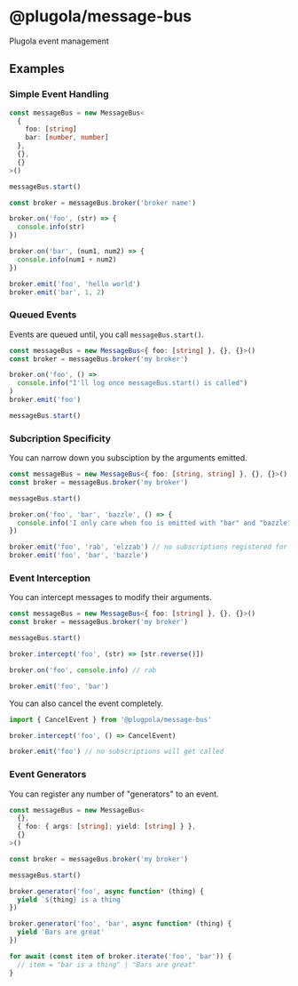 # @plugola/message-bus

Plugola event management

## Examples

### Simple Event Handling

```typescript
const messageBus = new MessageBus<
  {
    foo: [string]
    bar: [number, number]
  },
  {},
  {}
>()

messageBus.start()

const broker = messageBus.broker('broker name')

broker.on('foo', (str) => {
  console.info(str)
})

broker.on('bar', (num1, num2) => {
  console.info(num1 + num2)
})

broker.emit('foo', 'hello world')
broker.emit('bar', 1, 2)
```

### Queued Events

Events are queued until, you call `messageBus.start()`.

```typescript
const messageBus = new MessageBus<{ foo: [string] }, {}, {}>()
const broker = messageBus.broker('my broker')

broker.on('foo', () =>
  console.info("I'll log once messageBus.start() is called")
)
broker.emit('foo')

messageBus.start()
```

### Subcription Specificity

You can narrow down you subsciption by the arguments emitted.

```typescript
const messageBus = new MessageBus<{ foo: [string, string] }, {}, {}>()
const broker = messageBus.broker('my broker')

messageBus.start()

broker.on('foo', 'bar', 'bazzle', () => {
  console.info('I only care when foo is emitted with "bar" and "bazzle"')
})

broker.emit('foo', 'rab', 'elzzab') // no subscriptions registered for this event
broker.emit('foo', 'bar', 'bazzle')
```

### Event Interception

You can intercept messages to modify their arguments.

```typescript
const messageBus = new MessageBus<{ foo: [string] }, {}, {}>()
const broker = messageBus.broker('my broker')

messageBus.start()

broker.intercept('foo', (str) => [str.reverse()])

broker.on('foo', console.info) // rab

broker.emit('foo', 'bar')
```

You can also cancel the event completely.

```typescript
import { CancelEvent } from '@plugpola/message-bus'

broker.intercept('foo', () => CancelEvent)

broker.emit('foo') // no subscriptions will get called
```

### Event Generators

You can register any number of "generators" to an event.

```typescript
const messageBus = new MessageBus<
  {},
  { foo: { args: [string]; yield: [string] } },
  {}
>()

const broker = messageBus.broker('my broker')

messageBus.start()

broker.generator('foo', async function* (thing) {
  yield `${thing} is a thing`
})

broker.generator('foo', 'bar', async function* (thing) {
  yield 'Bars are great'
})

for await (const item of broker.iterate('foo', 'bar')) {
  // item = "bar is a thing" | "Bars are great"
}
```
